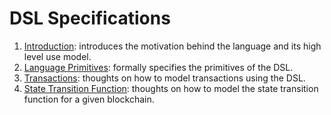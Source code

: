 # DSL Specifications

1. [Introduction](introduction.md): introduces the motivation behind the language and its high level use model.
1. [Language Primitives](language_primitives.md): formally specifies the primitives of the DSL.
1. [Transactions](transactions.md): thoughts on how to model transactions using the DSL.
1. [State Transition Function](state_transition_function.md): thoughts on how to model the state transition function for a given blockchain.
